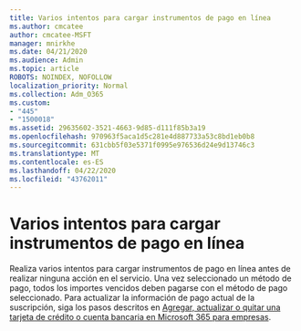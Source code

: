 ```yaml
---
title: Varios intentos para cargar instrumentos de pago en línea
ms.author: cmcatee
author: cmcatee-MSFT
manager: mnirkhe
ms.date: 04/21/2020
ms.audience: Admin
ms.topic: article
ROBOTS: NOINDEX, NOFOLLOW
localization_priority: Normal
ms.collection: Adm_O365
ms.custom:
- "445"
- "1500018"
ms.assetid: 29635602-3521-4663-9d85-d111f85b3a19
ms.openlocfilehash: 970963f5aca1d5c281e4d887733a53c8bd1eb0b8
ms.sourcegitcommit: 631cbb5f03e5371f0995e976536d24e9d13746c3
ms.translationtype: MT
ms.contentlocale: es-ES
ms.lasthandoff: 04/22/2020
ms.locfileid: "43762011"
---
```

# <a name="multiple-attempts-to-charge-online-payment-instruments"></a>Varios intentos para cargar instrumentos de pago en línea

Realiza varios intentos para cargar instrumentos de pago en línea antes de realizar ninguna acción en el servicio. Una vez seleccionado un método de pago, todos los importes vencidos deben pagarse con el método de pago seleccionado. Para actualizar la información de pago actual de la suscripción, siga los pasos descritos en [Agregar, actualizar o quitar una tarjeta de crédito o cuenta bancaria en Microsoft 365 para empresas](https://docs.microsoft.com/office365/admin/subscriptions-and-billing/add-update-or-remove-credit-card-or-bank-account).